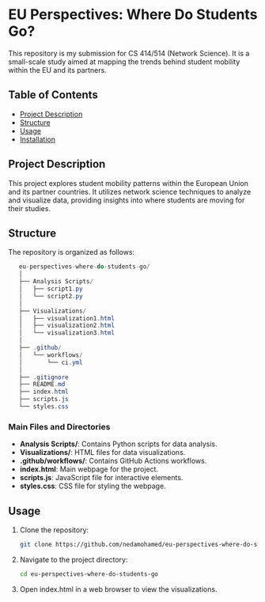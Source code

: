 # EU Perspectives: Where Do Students Go?

This repository is my submission for CS 414/514 (Network Science). It is a small-scale study aimed at mapping the trends behind student mobility within the EU and its partners.

## Table of Contents
- [Project Description](#project-description)
- [Structure](#structure)
- [Usage](#usage)
- [Installation](#installation)

## Project Description
This project explores student mobility patterns within the European Union and its partner countries. It utilizes network science techniques to analyze and visualize data, providing insights into where students are moving for their studies.

## Structure
The repository is organized as follows:
```csharp
   eu-perspectives-where-do-students-go/
   │
   ├── Analysis Scripts/
   │   ├── script1.py
   │   └── script2.py
   │
   ├── Visualizations/
   │   ├── visualization1.html
   │   ├── visualization2.html
   │   └── visualization3.html
   │
   ├── .github/
   │   └── workflows/
   │       └── ci.yml
   │
   ├── .gitignore
   ├── README.md
   ├── index.html
   ├── scripts.js
   └── styles.css
```


### Main Files and Directories
- **Analysis Scripts/**: Contains Python scripts for data analysis.
- **Visualizations/**: HTML files for data visualizations.
- **.github/workflows/**: Contains GitHub Actions workflows.
- **index.html**: Main webpage for the project.
- **scripts.js**: JavaScript file for interactive elements.
- **styles.css**: CSS file for styling the webpage.

## Usage
1. Clone the repository:
   ```bash
   git clone https://github.com/nedamohamed/eu-perspectives-where-do-students-go.git
2. Navigate to the project directory:
   ```bash
   cd eu-perspectives-where-do-students-go
3. Open index.html in a web browser to view the visualizations.
